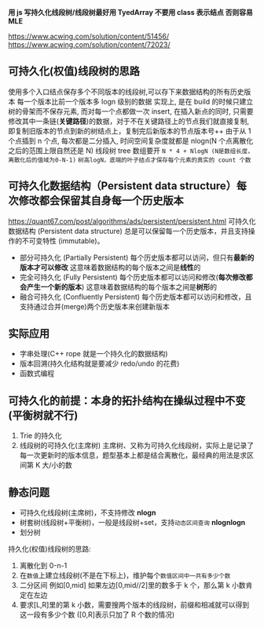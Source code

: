 **用 js 写持久化线段树/线段树最好用 TyedArray 不要用 class 表示结点 否则容易 MLE**

https://www.acwing.com/solution/content/51456/
https://www.acwing.com/solution/content/72023/

## 可持久化(权值)线段树的思路

使用多个入口结点保存多个不同版本的线段树,可以存下来数据结构的所有历史版本
每一个版本比前一个版本多 logn 级别的数据
实现上, 是在 build 的时候只建立树的骨架而不保存元素, 而对每一个点都做一次 insert,
在插入新点的同时, 只需要修改其中一条链(**关键路径**)的数据，对于不在关键路径上的节点我们就直接复制,即复制旧版本的节点到新的树结点上，复制完后新版本的节点版本号++
由于从 1 个点插到 n 个点, 每次都是二分插入, 时间空间复杂度就都是 nlogn(N 个点离散化之后的范围上限自然还是 N)
线段树 tree 数组要开 `N * 4 + NlogN (N是数组长度，离散化后的值域为0-N-1)`
`树高logN，底端的叶子结点才保存每个元素的真实的 count 个数`

## 可持久化数据结构（Persistent data structure）每次修改都会保留其自身每一个历史版本

https://quant67.com/post/algorithms/ads/persistent/persistent.html
可持久化数据结构 (Persistent data structure) 总是可以保留每一个历史版本，并且支持操作的不可变特性 (immutable)。

- 部分可持久化 (Partially Persistent)
  每个历史版本都可以访问，但只有**最新的版本才可以修改**
  这意味着数据结构的每个版本之间是**线性**的
- 完全可持久化 (Fully Persistent)
  每个历史版本都可以访问和修改(**每次修改都会产生一个新的版本**)
  这意味着数据结构的每个版本之间是**树形**的
- 融合可持久化 (Confluently Persistent)
  每个历史版本都可以访问和修改，且支持通过合并(merge)两个历史版本来创建新版本

## 实际应用

- 字串处理(C++ rope 就是一个持久化的数据结构)
- 版本回溯(持久化结构就是要减少 redo/undo 的花费)
- 函数式编程

## 可持久化的前提：本身的拓扑结构在操纵过程中不变(平衡树就不行)

1. Trie 的持久化
2. 线段树的可持久化(主席树)
   主席树、又称为可持久化线段树，实际上是记录了每一次更新时的版本信息，题型基本上都是结合离散化，最经典的用法是求区间第 K 大/小的数

## 静态问题

- 可持久化线段树(主席树)，不支持修改 **nlogn**
- 树套树(线段树+平衡树)，一般是线段树+set，支持`动态区间查询` **nlognlogn**
- 划分树

持久化(权值)线段树的思路:

1. 离散化到 0-n-1
2. 在`数值`上建立线段树(不是在下标上)，维护每个`数值区间中一共有多少个数`
3. 二分区间 例如[0,mid] 如果左边[0,mid//2]里的数多于 k 个，那么第 k 小数肯定在左边
4. 要求[L,R]里的第 k 小数，需要搜两个版本的线段树，前缀和相减就可以得到这一段有多少个数
   ([0,R]表示只加了 R 个数的情况)
